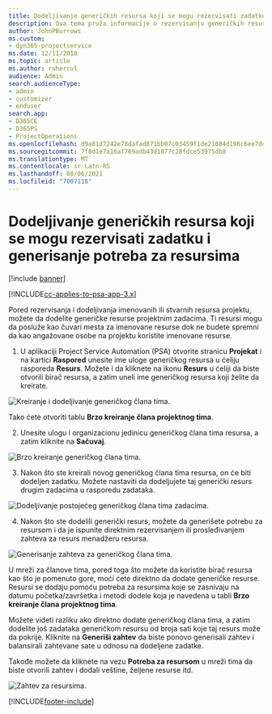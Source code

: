 ```yaml
---
title: Dodeljivanje generičkih resursa koji se mogu rezervisati zadatku i projektnom timu
description: Ova tema pruža informacije o rezervisanju generičkih resursa za zadatke i timove projekta.
author: JohnPBurrows
ms.custom:
- dyn365-projectservice
ms.date: 12/11/2018
ms.topic: article
ms.author: ruhercul
audience: Admin
search.audienceType:
- admin
- customizer
- enduser
search.app:
- D365CE
- D365PS
- ProjectOperations
ms.openlocfilehash: d9a81d7242e78dafad871bb07c03459f1de21884d196c6ee7dd9619b2c410404
ms.sourcegitcommit: 7f8d1e7a16af769adb43d1877c28fdce53975db8
ms.translationtype: MT
ms.contentlocale: sr-Latn-RS
ms.lasthandoff: 08/06/2021
ms.locfileid: "7007118"
---
```

# <a name="assign-generic-bookable-resources-to-a-task-and-generate-resource-requirements"></a>Dodeljivanje generičkih resursa koji se mogu rezervisati zadatku i generisanje potreba za resursima 

[!include [banner](../includes/psa-now-project-operations.md)]

[!INCLUDE[cc-applies-to-psa-app-3.x](../includes/cc-applies-to-psa-app-3x.md)]

Pored rezervisanja i dodeljivanja imenovanih ili stvarnih resursa projektu, možete da dodelite generičke resurse projektnim zadacima. Ti resursi mogu da posluže kao čuvari mesta za imenovane resurse dok ne budete spremni da kao angažovane osobe na projektu koristite imenovane resurse. 

1. U aplikaciji Project Service Automation (PSA) otvorite stranicu **Projekat** i na kartici **Raspored** unesite ime uloge generičkog resursa u ćeliju rasporeda **Resurs**. Možete i da kliknete na ikonu **Resurs** u ćeliji da biste otvorili birač resursa, a zatim uneli ime generičkog resursa koji želite da kreirate.

![Kreiranje i dodeljivanje generičkog člana tima.](media/RM-how-to-9.png)

Tako ćete otvoriti tablu **Brzo kreiranje člana projektnog tima**. 

2. Unesite ulogu i organizacionu jedinicu generičkog člana tima resursa, a zatim kliknite na **Sačuvaj**.

![Brzo kreiranje generičkog člana tima.](media/RM-how-to-10.png)

3. Nakon što ste kreirali novog generičkog člana tima resursa, on će biti dodeljen zadatku. Možete nastaviti da dodeljujete taj generički resurs drugim zadacima u rasporedu zadataka.

![Dodeljivanje postojećeg generičkog člana tima zadacima.](media/RM-how-to-11.png)

4. Nakon što ste dodelili generički resurs, možete da generišete potrebu za resursom i da je ispunite direktnim rezervisanjem ili prosleđivanjem zahteva za resurs menadžeru resursa.

![Generisanje zahteva za generičkog člana tima.](media/RM-how-to-12.png)

U mreži za članove tima, pored toga što možete da koristite birač resursa kao što je pomenuto gore, moći ćete direktno da dodate generičke resurse. Resursi se dodaju pomoću potreba za resursima koje se zasnivaju na datumu početka/završetka i metodi dodele koja je navedena u tabli **Brzo kreiranje člana projektnog tima**.

Možete videti razliku ako direktno dodate generičkog člana tima, a zatim dodelite još zadataka generičkom resursu od broja sati koje taj resurs može da pokrije. Kliknite na **Generiši zahtev** da biste ponovo generisali zahtev i balansirali zahtevane sate u odnosu na dodeljene zadatke.

Takođe možete da kliknete na vezu **Potreba za resursom** u mreži tima da biste otvorili zahtev i dodali veštine, željene resurse itd.

![Zahtev za resursima.](media/RM-how-to-13.png)



[!INCLUDE[footer-include](../includes/footer-banner.md)]
